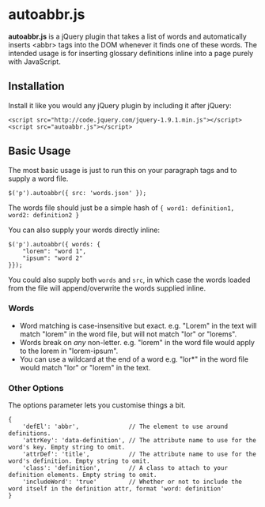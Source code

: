 # autoabbr.js

**autoabbr.js** is a jQuery plugin
that takes a list of words
and automatically inserts &lt;abbr&gt; tags into the DOM
whenever it finds one of these words.
The intended usage is for inserting glossary definitions inline into a page purely with JavaScript.

## Installation

Install it like you would any jQuery plugin by including it after jQuery:

    <script src="http://code.jquery.com/jquery-1.9.1.min.js"></script>
    <script src="autoabbr.js"></script>

## Basic Usage

The most basic usage is just to run this on your paragraph tags and to supply a word file.

    $('p').autoabbr({ src: 'words.json' });
    
The words file should just be a simple hash of `{ word1: definition1, word2: definition2 }`
    
You can also supply your words directly inline:

    $('p').autoabbr({ words: {
        "lorem": "word 1",
        "ipsum": "word 2"
    }});
    
You could also supply both `words` and `src`, in which case the words loaded from the file will append/overwrite
the words supplied inline.

### Words

* Word matching is case-insensitive but exact.
e.g. "Lorem" in the text will match "lorem" in the word file, but will not match "lor" or "lorems".
* Words break on *any* non-letter.
e.g. "lorem" in the word file would apply to the lorem in "lorem-ipsum".
* You can use a wildcard at the end of a word
e.g. "lor*" in the word file would match "lor" or "lorem" in the text.

### Other Options

The options parameter lets you customise things a bit.

    {
        'defEl': 'abbr',              // The element to use around definitions.
        'attrKey': 'data-definition', // The attribute name to use for the word's key. Empty string to omit.
        'attrDef': 'title',           // The attribute name to use for the word's definition. Empty string to omit.
        'class': 'definition',        // A class to attach to your definition elements. Empty string to omit.
        'includeWord': 'true'         // Whether or not to include the word itself in the definition attr, format 'word: definition'
    }
